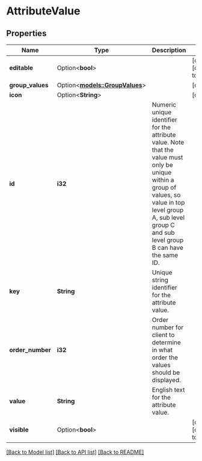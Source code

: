# AttributeValue

## Properties

Name | Type | Description | Notes
------------ | ------------- | ------------- | -------------
**editable** | Option<**bool**> |  | [optional][default to true]
**group_values** | Option<[**models::GroupValues**](GroupValues.md)> |  | [optional]
**icon** | Option<**String**> |  | [optional]
**id** | **i32** | Numeric unique identifier for the attribute value. Note that the value must only be unique within a group of values, so value in top level group A, sub level group C and sub level group B can have the same ID. | 
**key** | **String** | Unique string identifier for the attribute value. | 
**order_number** | **i32** | Order number for client to determine in what order the values should be displayed. | 
**value** | **String** | English text for the attribute value. | 
**visible** | Option<**bool**> |  | [optional][default to true]

[[Back to Model list]](../README.md#documentation-for-models) [[Back to API list]](../README.md#documentation-for-api-endpoints) [[Back to README]](../README.md)


